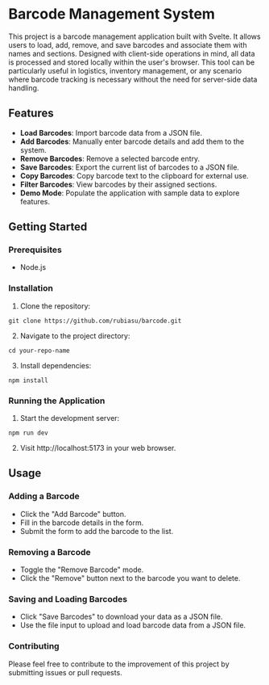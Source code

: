 # Barcode Management System

This project is a barcode management application built with Svelte. It allows users to load, add, remove, and save barcodes and associate them with names and sections. Designed with client-side operations in mind, all data is processed and stored locally within the user's browser. This tool can be particularly useful in logistics, inventory management, or any scenario where barcode tracking is necessary without the need for server-side data handling.

## Features

- **Load Barcodes**: Import barcode data from a JSON file.
- **Add Barcodes**: Manually enter barcode details and add them to the system.
- **Remove Barcodes**: Remove a selected barcode entry.
- **Save Barcodes**: Export the current list of barcodes to a JSON file.
- **Copy Barcodes**: Copy barcode text to the clipboard for external use.
- **Filter Barcodes**: View barcodes by their assigned sections.
- **Demo Mode**: Populate the application with sample data to explore features.

## Getting Started

### Prerequisites

- Node.js

### Installation

1. Clone the repository:
```
git clone https://github.com/rubiasu/barcode.git
```
2. Navigate to the project directory:

```
cd your-repo-name
```

3. Install dependencies:

```
npm install
```

### Running the Application

1. Start the development server:

```
npm run dev
```

2. Visit http://localhost:5173 in your web browser.

## Usage
### Adding a Barcode

- Click the "Add Barcode" button.
- Fill in the barcode details in the form.
- Submit the form to add the barcode to the list.

### Removing a Barcode
- Toggle the "Remove Barcode" mode.
- Click the "Remove" button next to the barcode you want to delete.

### Saving and Loading Barcodes

- Click "Save Barcodes" to download your data as a JSON file.
- Use the file input to upload and load barcode data from a JSON file.

### Contributing

Please feel free to contribute to the improvement of this project by submitting issues or pull requests.
